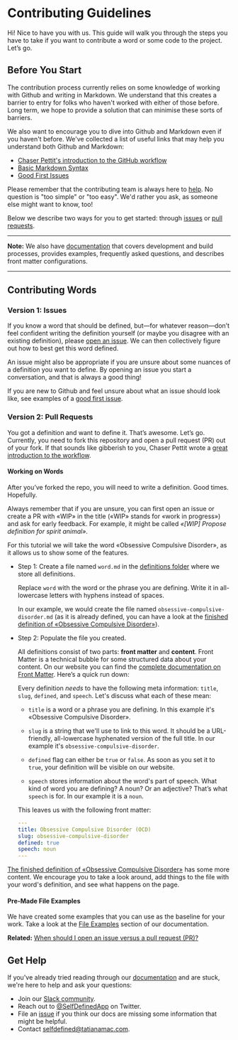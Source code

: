 # Contributing Guidelines

Hi! Nice to have you with us. This guide will walk you through the steps you have to take if you want to contribute a word or some code to the project. Let’s go.

## Before You Start

The contribution process currently relies on some knowledge of working with Github and writing in Markdown. We understand that this creates a barrier to entry for folks who haven't worked with either of those before. Long term, we hope to provide a solution that can minimise these sorts of barriers.

We also want to encourage you to dive into Github and Markdown even if you haven't before. We've collected a list of useful links that may help you understand both Github and Markdown:

- [Chaser Pettit's introduction to the GitHub workflow](https://gist.github.com/Chaser324/ce0505fbed06b947d962)
- [Basic Markdown Syntax](https://www.markdownguide.org/basic-syntax/)
- [Good First Issues](https://github.com/tatianamac/selfdefined/issues?utf8=%E2%9C%93&q=is%3Aissue+label%3A%22good+first+issue%22+)

Please remember that the contributing team is always here to [help](#get-help). No question is "too simple" or "too easy". We'd rather you ask, as someone else might want to know, too!

Below we describe two ways for you to get started: through [issues](#version-1-issues) or [pull requests](#version-2-pull-requests).

---
**Note:** We also have [documentation](https://www.selfdefined.app/documentation/) that covers development and build processes, provides examples, frequently asked questions, and describes front matter configurations.

---

## Contributing Words

### Version 1: Issues

If you know a word that should be defined, but—for whatever reason—don’t feel confident writing the definition yourself (or maybe you disagree with an existing definition), please [open an issue](https://github.com/tatianamac/selfdefined/issues/new). We can then collectively figure out how to best get this word defined.

An issue might also be appropriate if you are unsure about some nuances of a definition you want to define. By opening an issue you start a conversation, and that is always a good thing!

If you are new to Github and feel unsure about what an issue should look like, see examples of a [good first issue](https://github.com/tatianamac/selfdefined/issues?utf8=%E2%9C%93&q=is%3Aissue+label%3A%22good+first+issue%22+).

### Version 2: Pull Requests

You got a definition and want to define it. That’s awesome. Let’s go. Currently, you need to fork this repository and open a pull request (PR) out of your fork. If that sounds like gibberish to you, Chaser Pettit wrote a [great introduction to the workflow](https://gist.github.com/Chaser324/ce0505fbed06b947d962).

#### Working on Words

After you’ve forked the repo, you will need to write a definition. Good times. Hopefully.

Always remember that if you are unsure, you can first open an issue or create a PR with «WIP» in the title («WIP» stands for «work in progress») and ask for early feedback. For example, it might be called *«\[WIP\] Propose definition for spirit animal»*.

For this tutorial we will take the word «Obsessive Compulsive Disorder», as it allows us to show some of the features.

- Step 1: Create a file named `word.md` in the [definitions folder](11ty/definitions/) where we store all definitions.

  Replace `word` with the word or the phrase you are defining. Write it in all-lowercase letters with hyphens instead of spaces.

  In our example, we would create the file named `obsessive-compulsive-disorder.md` (as it is already defined, you can have a look at the [finished definition of «Obsessive Compulsive Disorder»](11ty/definitions/obsessive-compulsive-disorder.md)).

- Step 2: Populate the file you created.

  All definitions consist of two parts: **front matter** and **content**. Front Matter is a technical bubble for some structured data about your content. On our website you can find the [complete documentation on Front Matter](https://www.selfdefined.app/documentation/front-matter/). Here’s a quick run down:

  Every definition _needs_ to have the following meta information: `title`, `slug`, `defined`, and `speech`. Let's discuss what each of these mean:

  - `title` is a word or a phrase you are defining. In this example it's «Obsessive Compulsive Disorder».

  - `slug` is a string that we'll use to link to this word. It should be a URL-friendly, all-lowercase hyphenated version of the full title. In our example it's `obsessive-compulsive-disorder`.

  - `defined` flag can either be `true` or `false`. As soon as you set it to `true`, your definition will be visible on our website.

  - `speech` stores information about the word's part of speech. What kind of word you are defining? A noun? Or an adjective? That’s what `speech` is for. In our example it is a `noun`.

  This leaves us with the following front matter:

  ```yaml
  ---
  title: Obsessive Compulsive Disorder (OCD)
  slug: obsessive-compulsive-disorder
  defined: true
  speech: noun
  ---

  ```

[The finished definition of «Obsessive Compulsive Disorder»](11ty/definitions/obsessive-compulsive-disorder.md) has some more content. We encourage you to take a look around, add things to the file with your word's definition, and see what happens on the page.

#### Pre-Made File Examples

We have created some examples that you can use as the baseline for your work. Take a look at the [File Examples](https://www.selfdefined.app/documentation/examples/) section of our documentation.

**Related:** [When should I open an issue versus a pull request (PR)?](https://www.selfdefined.app/documentation/frequently-asked-questions/#when-should-i-open-an-issue-versus-a-pull-request)

## Get Help

If you've already tried reading through our [documentation](https://www.selfdefined.app/documentation/) and are stuck, we're here to help and ask your questions:

- Join our [Slack community](https://join.slack.com/t/selfdefined/shared_invite/zt-fczgm8b6-8ZZgHvLutNDXo~NjwaL7Iw).
- Reach out to [@SelfDefinedApp](https://www.twitter.com/selfdefinedapp) on Twitter.
- File an [issue](https://github.com/tatianamac/selfdefined/issues/new) if you think our docs are missing some information that might be helpful.
- Contact <selfdefined@tatianamac.com>.
